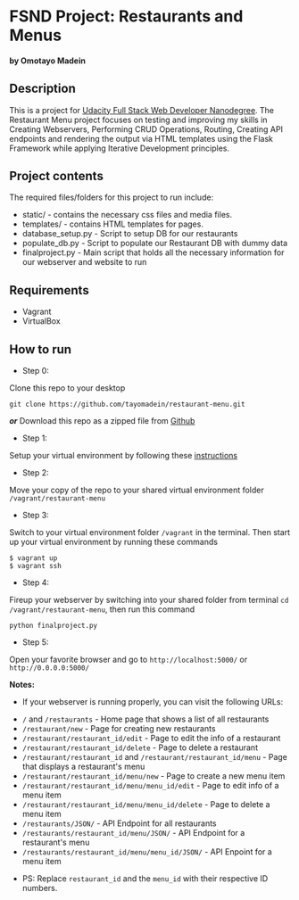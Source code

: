 # FSND Project: Restaurants and Menus
#### by Omotayo Madein

## Description

This is a project for [Udacity Full Stack Web Developer Nanodegree](https://www.udacity.com/course/full-stack-web-developer-nanodegree--nd004). The Restaurant Menu project focuses on testing and improving my skills in Creating Webservers, Performing CRUD Operations, Routing, Creating API endpoints and rendering the output via HTML templates using the Flask Framework while applying Iterative Development principles. 

## Project contents

The required files/folders for this project to run include:

* static/ - contains the necessary css files and media files.
* templates/ - contains HTML templates for pages.
* database_setup.py - Script to setup DB for our restaurants
* populate_db.py - Script to populate our Restaurant DB with dummy data
* finalproject.py - Main script that holds all the necessary information for our webserver and website to run

## Requirements
* Vagrant
* VirtualBox

## How to run

* Step 0:

Clone this repo to your desktop
```
git clone https://github.com/tayomadein/restaurant-menu.git
```
___or___
Download this repo as a zipped file from [Github](https://github.com/tayomadein/restaurant-menu/archive/master.zip)

* Step 1: 

Setup your virtual environment by following these [instructions](https://classroom.udacity.com/nanodegrees/nd004/parts/8d3e23e1-9ab6-47eb-b4f3-d5dc7ef27bf0/modules/bc51d967-cb21-46f4-90ea-caf73439dc59/lessons/5475ecd6-cfdb-4418-85a2-f2583074c08d/concepts/14c72fe3-e3fe-4959-9c4b-467cf5b7c3a0)

* Step 2:

Move your copy of the repo to your shared virtual environment folder `/vagrant/restaurant-menu` 

* Step 3:

Switch to your virtual environment folder `/vagrant` in the terminal. Then start up your virtual environment by running these commands
```
$ vagrant up
$ vagrant ssh
```

* Step 4:

Fireup your webserver by switching into your shared folder from terminal `cd /vagrant/restaurant-menu`, then run this command

```
python finalproject.py
``` 

* Step 5:

Open your favorite browser and go to `http://localhost:5000/` or `http://0.0.0.0:5000/`

**Notes:**
* If your webserver is running properly, you can visit the following URLs:

- `/` and `/restaurants` - Home page that shows a list of all restaurants
- `/restaurant/new` - Page for creating new restaurants
- `/restaurant/restaurant_id/edit` - Page to edit the info of a restaurant
- `/restaurant/restaurant_id/delete` - Page to delete a restaurant
- `/restaurant/restaurant_id` and `/restaurant/restaurant_id/menu` - Page that displays a restaurant's menu
- `/restaurant/restaurant_id/menu/new` - Page to create a new menu item
- `/restaurant/restaurant_id/menu/menu_id/edit` - Page to edit info of a menu item
- `/restaurant/restaurant_id/menu/menu_id/delete` - Page to delete a menu item
- `/restaurants/JSON/` - API Endpoint for all restaurants
- `/restaurants/restaurant_id/menu/JSON/` - API Endpoint for a restaurant's menu
- `/restaurants/restaurant_id/menu/menu_id/JSON/` - API Enpoint for a menu item

* PS: Replace `restaurant_id` and the `menu_id` with their respective ID numbers.
